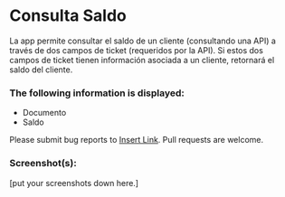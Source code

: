 # Consulta Saldo

La app permite consultar el saldo de un cliente (consultando una API) a través de dos campos de ticket (requeridos por la API).
Si estos dos campos de ticket tienen información asociada a un cliente, retornará el saldo del cliente.

### The following information is displayed:

* Documento
* Saldo

Please submit bug reports to [Insert Link](). Pull requests are welcome.

### Screenshot(s):
[put your screenshots down here.]
